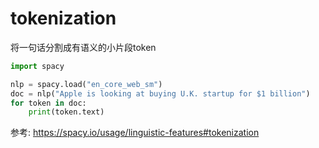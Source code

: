# tokenization

将一句话分割成有语义的小片段token


```python
import spacy

nlp = spacy.load("en_core_web_sm")
doc = nlp("Apple is looking at buying U.K. startup for $1 billion")
for token in doc:
    print(token.text)
````


参考:
https://spacy.io/usage/linguistic-features#tokenization